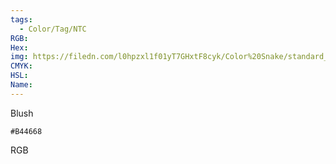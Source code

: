 ```yaml
---
tags:
  - Color/Tag/NTC
RGB:
Hex:
img: https://filedn.com/l0hpzxl1f01yT7GHxtF8cyk/Color%20Snake/standard_csv_to_svg/B44668.svg
CMYK:
HSL:
Name:
---
```

Blush
```palette
#B44668
```
RGB

